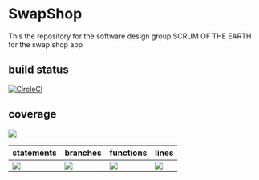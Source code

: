 # SwapShop
This the repository for the software design group SCRUM OF THE EARTH for the swap shop app

## build status 
[![CircleCI](https://dl.circleci.com/status-badge/img/gh/SCRUM-OF-THE-EARTH/SwapShop/tree/main.svg?style=svg)](https://dl.circleci.com/status-badge/redirect/gh/SCRUM-OF-THE-EARTH/SwapShop/tree/main)

## coverage
![](https://img.shields.io/badge/Coverage-77%25-5A7302.svg?prefix=$coverage$)

| statements  |  branches |  functions |  lines  |
|---|---|---|---|
| ![](https://img.shields.io/badge/Coverage-85%25-83A603.svg?prefix=$statements$)  | ![](https://img.shields.io/badge/Coverage-54%25-F2E96B.svg?prefix=$branches$)  | ![](https://img.shields.io/badge/Coverage-81%25-83A603.svg?prefix=$functions$) | ![](https://img.shields.io/badge/Coverage-87%25-83A603.svg?prefix=$lines$) |
